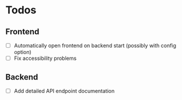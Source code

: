 # Todos

## Frontend

- [ ] Automatically open frontend on backend start (possibly with config option)
- [ ] Fix accessibility problems

## Backend

- [ ] Add detailed API endpoint documentation
